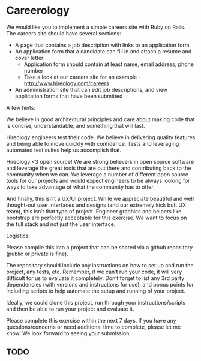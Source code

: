 # Careerology

We would like you to implement a simple careers site with Ruby on Rails.  The careers site should have several sections:

* A page that contains a job description with links to an application form
* An application form that a candidate can fill in and attach a resume and cover letter
  * Application form should contain at least name, email address, phone number
  * Take a look at our careers site for an example - http://www.hireology.com/careers
* An administration site that can edit job descriptions, and view application forms that have been submitted

A few hints:

We believe in good architectural principles and care about making code that is concise, understandable, and something that will last.

Hireology engineers test their code.  We believe in delivering quality features and being able to move quickly with confidence.  Tests and leveraging automated test suites help us accomplish that.

Hireology <3 open source!  We are strong believers in open source software and leverage the great tools that are out there and contributing back to the community when we can.  We leverage a number of different open source tools for our projects and would expect engineers to be always looking for ways to take advantage of what the community has to offer.

And finally, this isn’t a UX/UI project.  While we appreciate beautiful and well thought-out user interfaces and designs (and our extremely kick butt UX team), this isn’t that type of project.  Engineer graphics and helpers like bootstrap are perfectly acceptable for this exercise.  We want to focus on the full stack and not just the user interface.

Logistics:

Please compile this into a project that can be shared via a github repository (public or private is fine).

The repository should include any instructions on how to set up and run the project, any tests, etc.  Remember, if we can’t run your code, it will very difficult for us to evaluate it completely.  Don’t forget to list any 3rd party dependencies (with versions and instructions for use), and bonus points for including scripts to help automate the setup and running of your project.

Ideally, we could clone this project, run through your instructions/scripts and then be able to run your project and evaluate it.

Please complete this exercise within the next 7 days. If you have any questions/concerns or need additional time to complete, please let me know.  We look forward to seeing your submission.

## TODO


